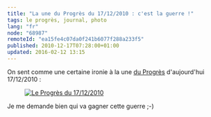 ```yaml
---
title: "La une du Progrès du 17/12/2010 : c'est la guerre !"
tags: le progrès, journal, photo
lang: "fr"
node: "68987"
remoteId: "ea15fe4c07da0f241b6077f288a233f5"
published: 2010-12-17T07:28:00+01:00
updated: 2016-02-12 13:15
---
```


On sent comme une certaine ironie à la une [du Progrès](http://www.leprogres.fr/) d'aujourd'hui 17/12/2010 :

<figure class="object-center"><a href="/images/le-progres-du-17-12-2010.jpg"><img loading="lazy" src="/images//le-progres-du-17-12-2010.jpg" alt="Le Progrès du 17/12/2010">
</a></figure>

Je me demande bien qui va gagner cette guerre ;-)
